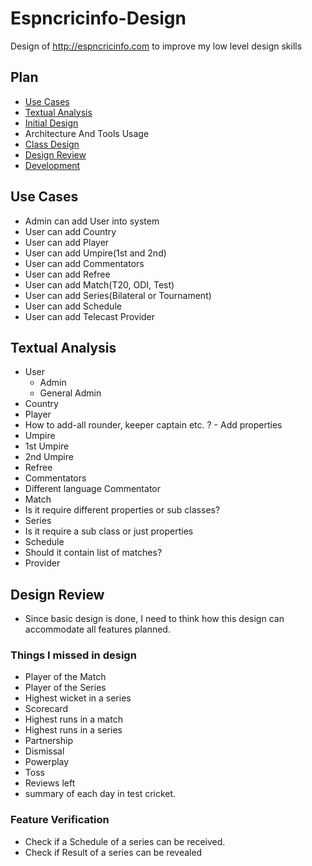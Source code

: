 # Espncricinfo-Design
Design of http://espncricinfo.com to improve my low level design skills

## Plan
- [Use Cases](#use-cases)
- [Textual Analysis](#textual-analysis)
- [Initial Design](#initial-design)
- Architecture And Tools Usage
- [Class Design](#class-design)
- [Design Review](#design-review)
- [Development](#development)

## Use Cases
- Admin can add User into system
- User can add Country
- User can add Player
- User can add Umpire(1st and 2nd)
- User can add Commentators
- User can add Refree
- User can add Match(T20, ODI, Test)
- User can add Series(Bilateral or Tournament)
- User can add Schedule
- User can add Telecast Provider

## Textual Analysis
- User
    - Admin
    - General Admin
- Country
- Player
 - How to add-all rounder, keeper captain etc. ? - Add properties
- Umpire
 - 1st Umpire
 - 2nd Umpire
- Refree
- Commentators
 - Different language Commentator
- Match
 - Is it require different properties or sub classes?
- Series
 - Is it require a sub class or just properties
- Schedule
 - Should it contain list of matches?
- Provider

## Design Review
- Since basic design is done, I need to think how this design can accommodate all features planned.
### Things I missed in design
- Player of the Match
- Player of the Series
- Highest wicket in a series
- Scorecard
- Highest runs in a match
- Highest runs in a series
- Partnership
- Dismissal
- Powerplay
- Toss
- Reviews left
- summary of each day in test cricket.


### Feature Verification
- Check if a Schedule of a series can be received.
- Check if Result of a series can be revealed
